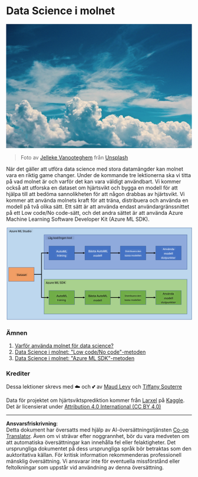 <!--
CO_OP_TRANSLATOR_METADATA:
{
  "original_hash": "8dfe141a0f46f7d253e07f74913c7f44",
  "translation_date": "2025-08-26T21:57:10+00:00",
  "source_file": "5-Data-Science-In-Cloud/README.md",
  "language_code": "sv"
}
-->
# Data Science i molnet

![cloud-picture](../../../translated_images/cloud-picture.f5526de3c6c6387b2d656ba94f019b3352e5e3854a78440e4fb00c93e2dea675.sv.jpg)

> Foto av [Jelleke Vanooteghem](https://unsplash.com/@ilumire) från [Unsplash](https://unsplash.com/s/photos/cloud?orientation=landscape)

När det gäller att utföra data science med stora datamängder kan molnet vara en riktig game changer. Under de kommande tre lektionerna ska vi titta på vad molnet är och varför det kan vara väldigt användbart. Vi kommer också att utforska en dataset om hjärtsvikt och bygga en modell för att hjälpa till att bedöma sannolikheten för att någon drabbas av hjärtsvikt. Vi kommer att använda molnets kraft för att träna, distribuera och använda en modell på två olika sätt. Ett sätt är att använda endast användargränssnittet på ett Low code/No code-sätt, och det andra sättet är att använda Azure Machine Learning Software Developer Kit (Azure ML SDK).

![project-schema](../../../translated_images/project-schema.420e56d495624541eaecf2b737f138c86fb7d8162bb1c0bf8783c350872ffc4d.sv.png)

### Ämnen

1. [Varför använda molnet för data science?](17-Introduction/README.md)
2. [Data Science i molnet: "Low code/No code"-metoden](18-Low-Code/README.md)
3. [Data Science i molnet: "Azure ML SDK"-metoden](19-Azure/README.md)

### Krediter
Dessa lektioner skrevs med ☁️ och 💕 av [Maud Levy](https://twitter.com/maudstweets) och [Tiffany Souterre](https://twitter.com/TiffanySouterre)

Data för projektet om hjärtsviktsprediktion kommer från [
Larxel](https://www.kaggle.com/andrewmvd) på [Kaggle](https://www.kaggle.com/andrewmvd/heart-failure-clinical-data). Det är licensierat under [Attribution 4.0 International (CC BY 4.0)](https://creativecommons.org/licenses/by/4.0/)

---

**Ansvarsfriskrivning**:  
Detta dokument har översatts med hjälp av AI-översättningstjänsten [Co-op Translator](https://github.com/Azure/co-op-translator). Även om vi strävar efter noggrannhet, bör du vara medveten om att automatiska översättningar kan innehålla fel eller felaktigheter. Det ursprungliga dokumentet på dess ursprungliga språk bör betraktas som den auktoritativa källan. För kritisk information rekommenderas professionell mänsklig översättning. Vi ansvarar inte för eventuella missförstånd eller feltolkningar som uppstår vid användning av denna översättning.